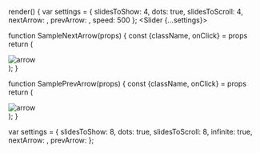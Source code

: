 render() {
  var settings = {
    slidesToShow: 4,
    dots: true,
    slidesToScroll: 4,
    nextArrow: <SampleNextArrow />,
    prevArrow: <SamplePrevArrow />,
    speed: 500
  };
  <Slider {...settings}>

  function SampleNextArrow(props) {
  const {className, onClick} = props
  return (
    <div className={className} onClick={onClick}>
      <img src={arrow} alt="arrow" />
    </div>
  );
  }

  function SamplePrevArrow(props) {
  const {className, onClick} = props
  return (
    <div className={className} onClick={onClick}>
      <img src={arrow} alt="arrow"/>
    </div>
  );
  }

  var settings = {
    slidesToShow: 8,
    dots: true,
    slidesToScroll: 8,
    infinite: true,
    nextArrow: <SampleNextArrow />,
    prevArrow: <SamplePrevArrow />
  };
